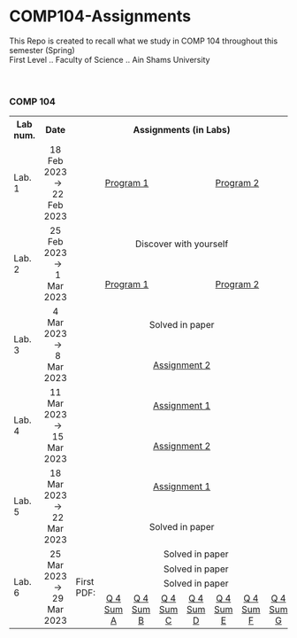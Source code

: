# COMP104-Assignments
This Repo is created to recall what we study in COMP 104 throughout this semester  (Spring) <br>
First Level .. Faculty of Science .. Ain Shams University
<br>
<br>
<br>
<h3> COMP 104 </h3>
<table>
    <tr>
        <th width = "100">
            Lab num.
        </th>
        <th width = "310">
            Date
        </th>
        <th colspan = "8" width = "1200">
            Assignments (in Labs)
        </th>
        <th width = "200">
            Quizzes
        </th>
    </tr>
    <tr>
        <td>
            Lab. 1
        </td>
        <td align = "center">
       18 Feb 2023 &nbsp; &nbsp; -> &nbsp; &nbsp; 22 Feb 2023
        </td>
        <td colspan = "4" align = "center">
            <a href = "https://github.com/abdallahatf/COMP104-Assignments/blob/main/Files/Lab%201%20Assi%20Program%201.cpp"> Program 1 </a>
        </td>
        <td colspan = "4" align = "center">
            <a href = "https://github.com/abdallahatf/COMP104-Assignments/blob/main/Files/Lab%201%20Assi%20Program%202.cpp"> Program 2 </a>
        </td>
        <td align = "center">
           _
        </td>
    </tr>
    <tr>
        <td rowspan = "2">
            Lab. 2
        </td>
        <td rowspan = "2" align = "center">
            25 Feb 2023 &nbsp; &nbsp; -> &nbsp; &nbsp; 1 Mar 2023
        </td>
        <td colspan = "8" align = "center">
            Discover with yourself
        </td>
        <td rowspan = "2" align = "center">
            _
        </td>
    </tr>
    <tr>
         <td colspan = "4" align = "center">
            <a href = "https://github.com/abdallahatf/COMP104-Assignments/blob/main/Files/Lab%202%20Assi%202%20Program%201.cpp"> Program 1 </a>
        </td>
        <td colspan = "4" align = "center">
            <a href = "https://github.com/abdallahatf/COMP104-Assignments/blob/main/Files/Lab%202%20Assi%202%20Program%202.cpp"> Program 2 </a>
        </td>
    </tr>
    <tr>
        <td rowspan = "2">
            Lab. 3
        </td>
        <td rowspan = "2" align = "center">
            4 Mar 2023 &nbsp; &nbsp; -> &nbsp; &nbsp; 8 Mar 2023
        </td>
        <td colspan = "8" align = "center">
            Solved in paper
        </td>
        <td rowspan = "2" align = "center">
            _
        </td>
    </tr>
    <tr>
        <td colspan = "8" align = "center">
            <a href = "https://github.com/abdallahatf/COMP104-Assignments/blob/main/Files/Lab%203%20Assi%202.cpp"> Assignment 2 </a>
        </td>
    </tr>
    <tr>
        <td rowspan = "2">
            Lab. 4
        </td>
        <td rowspan = "2" align = "center">
            11 Mar 2023 &nbsp; &nbsp; -> &nbsp; &nbsp; 15 Mar 2023
        </td>
        <td colspan = "8" align = "center">
            <a href = "https://github.com/abdallahatf/COMP104-Assignments/blob/main/Files/Lab%204%20Assi%201.cpp"> Assignment 1 </a>
        </td>
        <td rowspan = "2" align = "center">
            <a href = "https://github.com/abdallahatf/COMP104-Assignments/blob/main/Files/Quiz.cpp"> Quiz 1 </a>
            <br> Statistics Department
            <br> Saturday in Dr. Khairat Lab.
        </td>
    </tr>
    <tr>
        <td colspan = "8" align = "center">
            <a href = "https://github.com/abdallahatf/COMP104-Assignments/blob/main/Files/Lab%204%20Assi%202.cpp"> Assignment 2 </a>
        </td>
    </tr>
    <tr>
        <td rowspan = "2">
            Lab. 5
        </td>
        <td rowspan = "2" align = "center">
            18 Mar 2023 &nbsp; &nbsp; -> &nbsp; &nbsp; 22 Mar 2023
        </td>
        <td colspan = "8" align = "center">
            <a href = "https://github.com/abdallahatf/COMP104-Assignments/blob/main/Files/Lab%205%20Assi%201.cpp"> Assignment 1 </a>
        </td>
        <td rowspan = "2" align = "center">
            _
        </td>
    </tr>
    <tr>
        <td colspan = "8" align = "center">
            Solved in paper
        </td>
    </tr>
    <tr>
        <td rowspan = "4">
            Lab. 6
        </td>
        <td rowspan = "4" align = "center">
            25 Mar 2023 &nbsp; &nbsp; -> &nbsp; &nbsp; 29 Mar 2023
        </td>
        <td rowspan = "8">
            First PDF:
        </td>
        <td colspan = "7" align = "center">
            Solved in paper
        </td>
        <td rowspan = "4" align = "center">
            _
        </td>
    </tr>
    <tr>
        <td colspan = "7" align = "center">
            Solved in paper
        </td>
    </tr>
    <tr>
        <td colspan = "7" align = "center">
            Solved in paper
        </td>
    </tr>
    <tr>
        <td align = "center">
            <a href = "https://github.com/abdallahatf/COMP104-Assignments/blob/main/Files/Lab%206%20Q%204%20Sum%20A.cpp"> Q 4 Sum A </a>
        </td>
          <td align = "center">
            <a href = "https://github.com/abdallahatf/COMP104-Assignments/blob/main/Files/Lab%206%20Q%204%20Sum%20B.cpp"> Q 4 Sum B </a>
        </td>
          <td align = "center">
            <a href = "https://github.com/abdallahatf/COMP104-Assignments/blob/main/Files/Lab%206%20Q%204%20Sum%20C.cpp"> Q 4 Sum C </a>
        </td>
          <td align = "center">
            <a href = "https://github.com/abdallahatf/COMP104-Assignments/blob/main/Files/Lab%206%20Q%204%20Sum%20D.cpp"> Q 4 Sum D </a>
        </td>
          <td align = "center">
            <a href = "https://github.com/abdallahatf/COMP104-Assignments/blob/main/Files/Lab%206%20Q%204%20Sum%20E.cpp"> Q 4 Sum E </a>
        </td>
          <td align = "center">
            <a href = "https://github.com/abdallahatf/COMP104-Assignments/blob/main/Files/Lab%206%20Q%204%20Sum%20F.cpp"> Q 4 Sum F </a>
        </td>
          <td align = "center">
            <a href = "https://github.com/abdallahatf/COMP104-Assignments/blob/main/Files/Lab%206%20Q%204%20Sum%20G.cpp"> Q 4 Sum G </a>
        </td>
    </tr>
</table>
